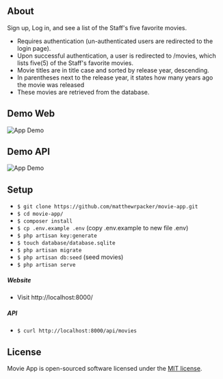 ## About

Sign up, Log in, and see a list of the Staff's five favorite movies.
- Requires authentication (un-authenticated users are redirected to the login page).
- Upon successful authentication, a user is redirected to /movies, which lists five(5) of
the Staff's favorite movies.
- Movie titles are in title case and sorted by release year, descending.
- In parentheses next to the release year, it states how many years ago the movie was released
- These movies are retrieved from the database.

## Demo Web
![App Demo](http://g.recordit.co/9DFgaX92vO.gif)

## Demo API
![App Demo](http://g.recordit.co/nz43uqyzWA.gif)

## Setup
- `$ git clone https://github.com/matthewrpacker/movie-app.git`
- `$ cd movie-app/`
- `$ composer install`
- `$ cp .env.example .env` (copy .env.example to new file .env)
- `$ php artisan key:generate`
- `$ touch database/database.sqlite`
- `$ php artisan migrate`
- `$ php artisan db:seed` (seed movies)
- `$ php artisan serve`

##### Website
- Visit http://localhost:8000/

##### API
- `$ curl http://localhost:8000/api/movies`

## License

Movie App is open-sourced software licensed under the [MIT license](https://opensource.org/licenses/MIT).
